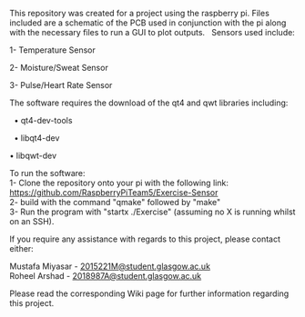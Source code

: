This repository was created for a project using the raspberry pi. Files included are a schematic of the PCB used in conjunction with the pi along with the necessary files to run a GUI to plot outputs.  
Sensors used include:

1- Temperature Sensor

2- Moisture/Sweat Sensor

3- Pulse/Heart Rate Sensor  

The software requires the download of the qt4 and qwt libraries including:

   • qt4-dev-tools
   
   • libqt4-dev
   
   • libqwt-dev


To run the software:  
1- Clone the repository onto your pi with the following link: https://github.com/RaspberryPiTeam5/Exercise-Sensor  
2- build with the command "qmake" followed by "make"  
3- Run the program with "startx ./Exercise" (assuming no X is running whilst on an SSH).  
    
If you require any assistance with regards to this project, please contact either:  

Mustafa Miyasar - 2015221M@student.glasgow.ac.uk  
Roheel Arshad - 2018987A@student.glasgow.ac.uk
 
Please read the corresponding Wiki page for further information regarding this project.
